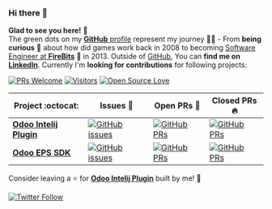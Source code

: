 ### Hi there 👋
**Glad to see you here!** :star_struck: <br> The green dots on my [**GitHub** profile](https://github.com/vinitshahdeo?tab=repositories) represent my journey :running_man: - From **being curious** :thinking: about how did games work back in 2008 to becoming [Software Engineer at **FireBits**](https://tut.3mr.dev/featured/firebitsstory/) :dart: in 2013. Outside of [GitHub](https://github.com/vinitshahdeo/), You can **find me on [LinkedIn](https://www.linkedin.com/in/3mrdev/)**. Currently I'm **looking for contributions** for following projects:

[![PRs Welcome](https://img.shields.io/badge/PRs-welcome-brightgreen.svg?style=flat&logo=github)](https://github.com/3mrdev) [![Visitors](https://visitor-badge.glitch.me/badge?page_id=vinitshahdeo.visitor-badge)](https://github.com/3mrdev) [![Open Source Love](https://badges.frapsoft.com/os/v2/open-source.svg?v=103)](https://github.com/3mrdev)


|      Project :octocat:   |     Issues :bug:   | Open PRs :bell:  | Closed PRs :fire:  |
|-------------|-------------------|---|---|
| [**Odoo Intelij Plugin**](https://github.com/firebitsnet/odoo-intellij) | [![GitHub issues](https://img.shields.io/github/issues/firebitsnet/odoo-intellij?color=green&logo=github&style=flat)](https://github.com/firebitsnet/odoo-intellij/issues) | [![GitHub PRs](https://img.shields.io/github/issues-pr/firebitsnet/odoo-intellij?style=flat&logo=github)](https://github.com/firebitsnet/odoo-intellij/pulls)  | [![GitHub PRs](https://img.shields.io/github/issues-pr-closed/firebitsnet/odoo-intellij?style=flat&color=critical&logo=github)](https://github.com/firebitsnet/odoo-intellij/pulls?q=is%3Apr+is%3Aclosed)  |
| [**Odoo EPS SDK**](https://github.com/firebitsnet/odoo_ebs/) | [![GitHub issues](https://img.shields.io/github/issues/firebitsnet/odoo_ebs?color=green&logo=github&style=flat)](https://github.com/firebitsnet/odoo_ebs/issues) | [![GitHub PRs](https://img.shields.io/github/issues-pr/firebitsnet/odoo_ebs?style=flat&logo=github)](https://github.com/firebitsnet/odoo_ebs/pulls)  | [![GitHub PRs](https://img.shields.io/github/issues-pr-closed/firebitsnet/odoo_ebs?style=flat&color=critical&logo=github)](https://github.com/firebitsnet/odoo_ebs/pulls?q=is%3Apr+is%3Aclosed)   |

Consider leaving a :star: for **[Odoo Intelij Plugin](https://github.com/firebitsnet/odoo-intellij/)** built by me! :hugs: <br>

[![Twitter Follow](https://img.shields.io/twitter/follow/3mrdev?style=social)](https://twitter.com/3mrdev)

<!--
**3mrdev/3mrdev** is a ✨ _special_ ✨ repository because its `README.md` (this file) appears on your GitHub profile.

Here are some ideas to get you started:

- 🔭 I’m currently working on ...
- 🌱 I’m currently learning ...
- 👯 I’m looking to collaborate on ...
- 🤔 I’m looking for help with ...
- 💬 Ask me about ...
- 📫 How to reach me: ...
- 😄 Pronouns: ...
- ⚡ Fun fact: ...
-->
